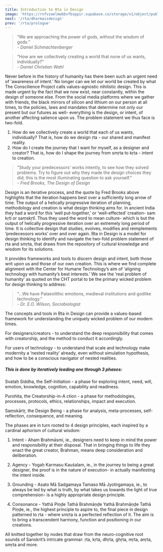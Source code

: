 ```yaml
---
title: Introduction to Ṛta in Design
image: 'https://rnfvzaelmwbbvfbsppir.supabase.co/storage/v1/object/public/brhatwebsite/07herocovers/ridhero1.webp'
next: '/rta/dharmaisdesign'
prev: '/rta/prologue'
---
```


> “We are approaching the power of gods, without the wisdom of gods.” <br><cite>- Daniel Schmachtenberger</cite>

> “How are we collectively creating a world that none of us wants, individually?” <br><cite>- Daniel Christian Wahl</cite>

Never before in the history of humanity has there been such an urgent need of 'awareness of intent.’ No longer can we let our world be created by what The Conscilience Project calls values-agnostic nihilistic design. This is made urgent by the fact that we now exist, near constantly, within the design of someone else. From the social media platforms where we gather with friends, the black mirrors of silicon and lithium on our person at all times, to the policies, laws and mandates that determine not only our present but our futures as well- everything is the design, or intent, of another affecting salience upon us. 
The problem statement we thus face is two-fold. 

1. How do we collectively create a world that each of us wants, individually? That is, how do we design ṛta - our shared and manifest reality. 
2. How do I create the journey that I want for myself, as a designer and creator? That is, how do I shape the journey from smṛta to kṛta - intent to creation.

> "Study your predecessors' works intently, to see how they solved problems. Try to figure out why they made the design choices they did; this is the most illuminating question to ask yourself."<br><cite>- Fred Brooks, The Design of Design</cite>

Design is an iterative process, and the quote by Fred Brooks above highlights that the iteration happens best over a sufficiently long arrow of time. The output of a helically progressive iteration of planning, methodology and creation is what design thinking aims for. In ancient India they had a word for this ‘well put-together,’ or ‘well-effected’ creation- sam kṛti or saṃskṛtī. Thus they used the word to mean culture- which is but the output of helically progressive iteration over an extremely long period of time. It is collective design that studies, evolves, modifies and reimplements ‘predecessors works’ over and over again. 
Ṛta in Design is a model for design thinking to identify and navigate the two-fold problem statement of ṛta and smṛta, that draws from the repository of cultural knowledge and wisdom for its solutions.

It provides frameworks and tools to discern design and intent, both those writ upon us and those of our own creation. This is where we find complete alignment with the Center for Humane Technology’s aim of ‘aligning technology with humanity’s best interests.’ We see the ‘real problem of humanity’ as quoted on the CHT portal to be the primary wicked problem for design thinking to address:

> “...We have Palaeolithic emotions, medieval institutions and godlike technology.”<br><cite>- Dr. E.O. Wilson, Sociobiologist</cite>

The concepts and tools in Ṛta in Design can provide a values-based framework for understanding the uniquely wicked problem of our modern times. 

For designers/creators - to understand the deep responsibility that comes with creatorship, and the method to conduct it accordingly.

For users of technology - to understand that scale and technology make modernity a ‘nested reality’ already, even without simulation hypothesis, and how to be a conscious navigator of nested realities. 

##### This is done by iteratively leading one through 3 phases:

Svataḥ Siddha, the Self-Initiation - a phase for exploring intent, need, will, emotion, knowledge, cognition, capability and readiness.

Purohita, the Creatorship-in-A ction - a phase for methodologies, processes, protocols, ethics, relationships, impact and execution.

Saṃskārtṛ, the Design Being - a phase for analysis, meta-processes, self-reflection, consequence, and meaning.

The phases are in turn rooted to 4 design principles, each inspired by a cardinal aphorism of cultural wisdom:

1. Intent - Aham Brahmāsmi, ie., designers need to keep in mind the power and responsibility at their disposal. That in bringing things to life they enact the great creator, Brahman, means deep consideration and deliberation.

2. Agency - Yogaḥ Karmasu Kauśalam, ie., in the journey to being a great designer, the proof is in the nature of execution- in actually manifesting the intent inside. 

3. Grounding - Asato Mā Sadgamaya Tamaso Mā Jyotirgamaya, ie., to always be led by what is truth, by what takes us towards the light of true comprehension- is a highly appropriate design principle.

4. Consonance - Yathā Piṇḍe Tathā Brahmāṇḍe Yathā Brahmāṇḍe Tathā Piṇḍe, ie.,  the highest principle to aspire to, the final piece in design patterned to ṛta - where smṛta is a perfected reflection of it. The aim is to bring a transcendent harmony, function and positioning in our creations. 

All knitted together by nodes that draw from the neuro-cognitive root sounds of Sanskrit’s intricate grammar: ṛta, kṛta, dhṛta, ghṛta, mṛta, anṛta, smṛta and more.
